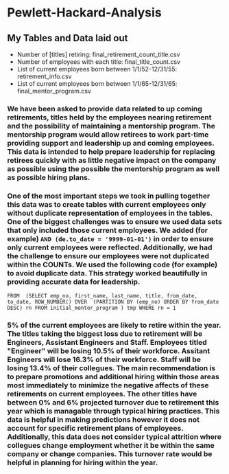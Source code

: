 # Pewlett-Hackard-Analysis
## My Tables and Data laid out
- Number of [titles] retiring: final_retirement_count_title.csv
- Number of employees with each title: final_title_count.csv
- List of current employees born between 1/1/52-12/31/55: retirement_info.csv
- List of current employees born between 1/1/65-12/31/65: final_mentor_program.csv

### We have been asked to provide data related to up coming retirements, titles held by the employees nearing retirement and the possibility of maintaining a mentorship program.  The mentorship program would allow retirees to work part-time providing support and leadership up and coming employees.  This data is intended to help prepare leadership for replacing retirees quickly with as little negative impact on the company as possible using the possible the mentorship program as well as possible hiring plans.

### One of the most important steps we took in pulling together this data was to create tables with current employees only without duplicate representation of employees in the tables.  One of the biggest challenges was to ensure we used data sets that only included those current employees.  We added (for example) `AND (de.to_date = '9999-01-01')` in order to ensure only current employees were reflected.  Additionally, we had the challenge to ensure our employees were not duplicated within the COUNTs.  We used the following code (for example) to avoid duplicate data.  This strategy worked beautifully in providing accurate data for leadership.

`FROM 
(SELECT emp_no, first_name, last_name, title, from_date, to_date, ROW_NUMBER() OVER 
(PARTITION BY (emp_no)
ORDER BY from_date DESC) rn
FROM initial_mentor_program
) tmp WHERE rn = 1`

### 5% of the current employees are likely to retire within the year.  The titles taking the biggest loss due to retirement will be Engineers, Assistant Engineers and Staff.  Employees titled "Engineer" will be losing 10.5% of their workforce.  Assitant Engineers will lose 16.3% of their workforce. Staff will be losing 13.4% of their collegues.  The main recommendation is to prepare promotions and additional hiring within those areas most immediately to minimize the negative affects of these retirements on current employees.  The other titles have between 0% and 6% projected turnover due to retirement this year which is managable through typical hiring practices.  This data is helpful in making predictions however it does not account for specific retirement plans of employees. Additionally, this data does not consider typical attrition where collegues change employment whether it be within the same company or change companies.  This turnover rate would be helpful in planning for hiring within the year.

